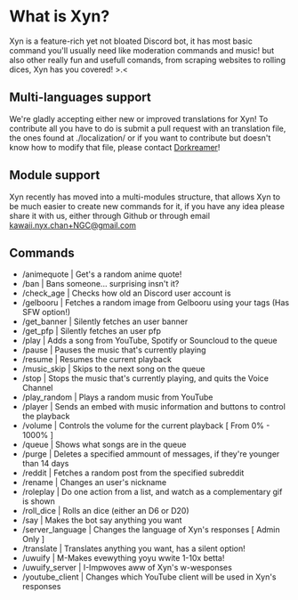 # What is Xyn?
Xyn is a feature-rich yet not bloated Discord bot, it has most basic command you'll usually need like moderation commands and music!
but also other really fun and usefull comands, from scraping websites to rolling dices, Xyn has you covered! >.<

## Multi-languages support
We're gladly accepting either new or improved translations for Xyn!
To contribute all you have to do is submit a pull request with an translation file, the ones found at ./localization/
or if you want to contribute but doesn't know how to modify that file, please contact [Dorkreamer](https://dorkreamer.carrd.co)!

## Module support
Xyn recently has moved into a multi-modules structure, that allows Xyn to be much easier to create new commands for it, if you have any idea please share it with us, either through Github or through email kawaii.nyx.chan+NGC@gmail.com

## Commands
- /animequote | Get's a random anime quote!
- /ban | Bans someone... surprising insn't it?
- /check_age | Checks how old an Discord user account is
- /gelbooru | Fetches a random image from Gelbooru using your tags (Has SFW option!)
- /get_banner | Silently fetches an user banner
- /get_pfp | Silently fetches an user pfp
- /play | Adds a song from YouTube, Spotify or Souncloud to the queue
- /pause | Pauses the music that's currently playing
- /resume | Resumes the current playback
- /music_skip | Skips to the next song on the queue
- /stop | Stops the music that's currently playing, and quits the Voice Channel
- /play_random | Plays a random music from YouTube
- /player | Sends an embed with music information and buttons to control the playback
- /volume | Controls the volume for the current playback [ From 0% - 1000% ]
- /queue | Shows what songs are in the queue
- /purge | Deletes a specified ammount of messages, if they're younger than 14 days
- /reddit | Fetches a random post from the specified subreddit
- /rename | Changes an user's nickname
- /roleplay | Do one action from a list, and watch as a complementary gif is shown
- /roll_dice | Rolls an dice (either an D6 or D20)
- /say | Makes the bot say anything you want
- /server_language | Changes the language of Xyn's responses [ Admin Only ]
- /translate | Translates anything you want, has a silent option!
- /uwuify | M-Makes evewything yoyu wwite 1-10x betta!
- /uwuify_server | I-Impwoves aww of Xyn's w-wesponses
- /youtube_client | Changes which YouTube client will be used in Xyn's responses
